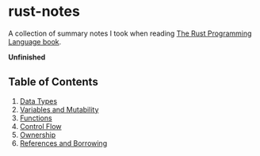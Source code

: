 # rust-notes

A collection of summary notes I took when reading [The Rust Programming Language book](https://doc.rust-lang.org/book/).

**Unfinished**

## Table of Contents

1. [Data Types](notes/data_types.md)
2. [Variables and Mutability](notes/variables_and_mutability.md)
3. [Functions](notes/functions.md)
4. [Control Flow](notes/control_flow.md)
5. [Ownership](notes/ownership.md)
6. [References and Borrowing](notes/references_and_borrowing.md)
